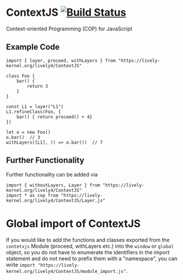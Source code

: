 # ContextJS [![Build Status](https://travis-ci.org/composite-scopes/composite-scopes-all.svg?branch=master)](https://travis-ci.org/composite-scopes/composite-scopes-all)

Context-oriented Programming (COP) for JavaScript


## Example Code 

```JS
import { layer, proceed, withLayers } from "https://lively-kernel.org/lively4/ContextJS"

class Foo {
	bar() {
		return 3
	}
}

const L1 = layer("L1")
L1.refineClass(Foo, {
	bar() { return proceed() + 4}
})

let o = new Foo()
o.bar()  // 3
withLayers([L1], () => o.bar())  // 7
```

## Further Functionality

Further functionality can be added via

```JS
import { withoutLayers, Layer } from "https://lively-kernel.org/lively4/ContextJS"
import * as cop from "https://lively-kernel.org/lively4/ContextJS/Layer.js"
```

# Global import of ContextJS

If you would like to add the functions and classes exported from the
`contetxjs` Module (proceed, withLayers etc.) into the `window` or `global`
object, so you do not have to enumerate the identifiers in the import statement
and do not need to prefix them with a "namespace", you can write `import
"https://lively-kernel.org/lively4/ContextJS/module_import.js"`.
